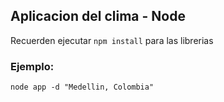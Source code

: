 ## Aplicacion del clima - Node

Recuerden ejecutar ```npm install``` para las librerias

### Ejemplo:
```
node app -d "Medellin, Colombia"
```  
